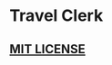 # Travel Clerk

## [MIT LICENSE](https://raw.githubusercontent.com/Mugure-Inez/travel-clerk/main/LICENSE)
